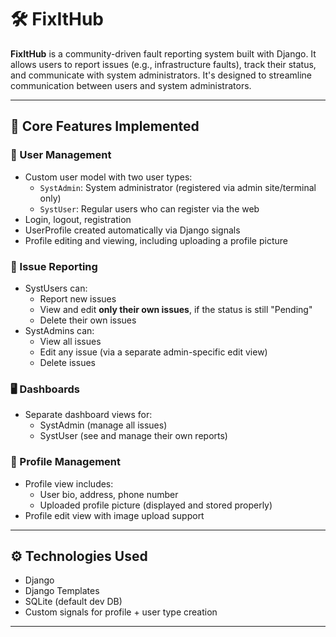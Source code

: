 # 🛠️ FixItHub

**FixItHub** is a community-driven fault reporting system built with Django. It allows users to report issues (e.g., infrastructure faults), track their status, and communicate with system administrators. It's designed to streamline communication between users and system administrators.

---

## 🔧 Core Features Implemented

### 👥 User Management
- Custom user model with two user types:
  - `SystAdmin`: System administrator (registered via admin site/terminal only)
  - `SystUser`: Regular users who can register via the web
- Login, logout, registration
- UserProfile created automatically via Django signals
- Profile editing and viewing, including uploading a profile picture

### 📝 Issue Reporting
- SystUsers can:
  - Report new issues
  - View and edit **only their own issues**, if the status is still "Pending"
  - Delete their own issues
- SystAdmins can:
  - View all issues
  - Edit any issue (via a separate admin-specific edit view)
  - Delete issues

### 🖥️ Dashboards
- Separate dashboard views for:
  - SystAdmin (manage all issues)
  - SystUser (see and manage their own reports)

### 📸 Profile Management
- Profile view includes:
  - User bio, address, phone number
  - Uploaded profile picture (displayed and stored properly)
- Profile edit view with image upload support

---

## ⚙️ Technologies Used

- Django
- Django Templates
- SQLite (default dev DB)
- Custom signals for profile + user type creation

---